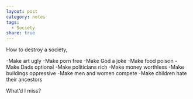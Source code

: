 ```yaml
---
layout: post
category: notes
tags:
  - Society
share: true
---
```

How to destroy a society,

-Make art ugly
-Make porn free
-Make God a joke 
-Make food poison
-Make Dads optional
-Make politicians rich 
-Make money worthless 
-Make buildings oppressive 
-Make men and women compete 
-Make children hate their ancestors 

What’d I miss?